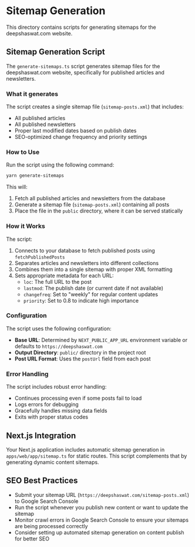 # Sitemap Generation

This directory contains scripts for generating sitemaps for the deepshaswat.com
website.

## Sitemap Generation Script

The `generate-sitemaps.ts` script generates sitemap files for the
deepshaswat.com website, specifically for published articles and newsletters.

### What it generates

The script creates a single sitemap file (`sitemap-posts.xml`) that includes:

- All published articles
- All published newsletters
- Proper last modified dates based on publish dates
- SEO-optimized change frequency and priority settings

### How to Use

Run the script using the following command:

```bash
yarn generate-sitemaps
```

This will:

1. Fetch all published articles and newsletters from the database
2. Generate a sitemap file (`sitemap-posts.xml`) containing all posts
3. Place the file in the `public` directory, where it can be served statically

### How it Works

The script:

1. Connects to your database to fetch published posts using
   `fetchPublishedPosts`
2. Separates articles and newsletters into different collections
3. Combines them into a single sitemap with proper XML formatting
4. Sets appropriate metadata for each URL:
   - `loc`: The full URL to the post
   - `lastmod`: The publish date (or current date if not available)
   - `changefreq`: Set to "weekly" for regular content updates
   - `priority`: Set to 0.8 to indicate high importance

### Configuration

The script uses the following configuration:

- **Base URL**: Determined by `NEXT_PUBLIC_APP_URL` environment variable or
  defaults to `https://deepshaswat.com`
- **Output Directory**: `public/` directory in the project root
- **Post URL Format**: Uses the `postUrl` field from each post

### Error Handling

The script includes robust error handling:

- Continues processing even if some posts fail to load
- Logs errors for debugging
- Gracefully handles missing data fields
- Exits with proper status codes

## Next.js Integration

Your Next.js application includes automatic sitemap generation in
`apps/web/app/sitemap.ts` for static routes. This script complements that by
generating dynamic content sitemaps.

## SEO Best Practices

- Submit your sitemap URL (`https://deepshaswat.com/sitemap-posts.xml`) to
  Google Search Console
- Run the script whenever you publish new content or want to update the sitemap
- Monitor crawl errors in Google Search Console to ensure your sitemaps are
  being processed correctly
- Consider setting up automated sitemap generation on content publish for better
  SEO
